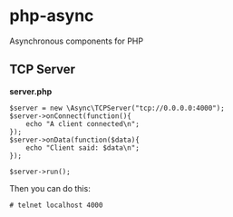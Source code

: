 php-async
=========
Asynchronous components for PHP

TCP Server
----------
**server.php**

    $server = new \Async\TCPServer("tcp://0.0.0.0:4000");
    $server->onConnect(function(){
        echo "A client connected\n";
    });
    $server->onData(function($data){
        echo "Client said: $data\n";
    });

    $server->run();

Then you can do this:

    # telnet localhost 4000
